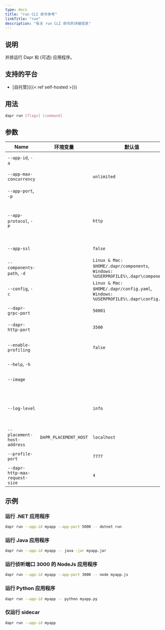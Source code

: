 ```yaml
---
type: docs
title: "run CLI 命令参考"
linkTitle: "run"
description: "有关 run CLI 命令的详细信息"
---
```


## 说明

并排运行 Dapr 和 (可选) 应用程序。

## 支持的平台

- [自托管]({{< ref self-hosted >}})

## 用法

```bash
dapr run [flags] [command]
```

## 参数

| Name                           | 环境变量                  | 默认值                                                                                      | 说明                                                                       |
| ------------------------------ | --------------------- | ---------------------------------------------------------------------------------------- | ------------------------------------------------------------------------ |
| `--app-id`, `-a`               |                       |                                                                                          | 用于服务发现的应用程序 Id                                                           |
| `--app-max-concurrency`        |                       | `unlimited`                                                                              | 应用程序的并发级别，默认为无限制                                                         |
| `--app-port`, `-p`             |                       |                                                                                          | 应用程序正在侦听的端口                                                              |
| `--app-protocol`, `-P`         |                       | `http`                                                                                   | 协议（gRPC 或 HTTP） Dapr 用于与应用程序通信。 有效值为: `http` 或 `grpc`                    |
| `--app-ssl`                    |                       | `false`                                                                                  | 当 Dapr 调用应用程序时启用 https                                                   |
| `--components-path`, `-d`      |                       | `Linux & Mac: $HOME/.dapr/components`, `Windows: %USERPROFILE%\.dapr\components`   | Components 目录的路径                                                         |
| `--config`, `-c`               |                       | `Linux & Mac: $HOME/.dapr/config.yaml`, `Windows: %USERPROFILE%\.dapr\config.yaml` | Dapr 配置文件                                                                |
| `--dapr-grpc-port`             |                       | `50001`                                                                                  | Dapr 要监听的 gRPC 端口                                                        |
| `--dapr-http-port`             |                       | `3500`                                                                                   | Dapr 要监听的 HTTP 端口                                                        |
| `--enable-profiling`           |                       | `false`                                                                                  | 通过 HTTP 端点启用 `pproft` 性能检测                                               |
| `--help`, `-h`                 |                       |                                                                                          | 显示此帮助消息                                                                  |
| `--image`                      |                       |                                                                                          | 要在中生成代码的 image。 输入为： `repository/image`                                  |
| `--log-level`                  |                       | `info`                                                                                   | 日志详细程度。 有效值因为其中之一: `debug`, `info`, `warn`, `error`, `fatal`, or `panic` |
| `--placement-host-address`     | `DAPR_PLACEMENT_HOST` | `localhost`                                                                              | Placement 服务所在的主机                                                        |
| `--profile-port`               |                       | `7777`                                                                                   | 要侦听的性能检测服务的端口                                                            |
| `--dapr-http-max-request-size` |                       | `4`                                                                                      | Max size of request body in MB.                                          |

## 示例

### 运行 .NET 应用程序

```bash
dapr run --app-id myapp --app-port 5000 -- dotnet run
```

### 运行 Java 应用程序

```bash
dapr run --app-id myapp -- java -jar myapp.jar
```

### 运行侦听端口 3000 的 NodeJs 应用程序

```bash
dapr run --app-id myapp --app-port 3000 -- node myapp.js
```

### 运行 Python 应用程序

```bash
dapr run --app-id myapp -- python myapp.py
```

### 仅运行 sidecar

```bash
dapr run --app-id myapp
```
